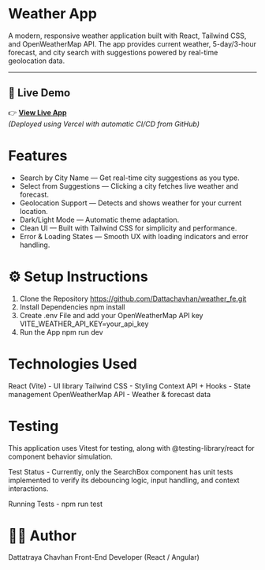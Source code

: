 # Weather App

A modern, responsive weather application built with React, Tailwind CSS, and OpenWeatherMap API.
The app provides current weather, 5-day/3-hour forecast, and city search with suggestions powered by real-time geolocation data.

---

## 🚀 Live Demo

👉 **[View Live App](https://vercel.com/dattachavhans-projects/weatherapp)**  
_(Deployed using Vercel with automatic CI/CD from GitHub)_

# Features

- Search by City Name — Get real-time city suggestions as you type.
- Select from Suggestions — Clicking a city fetches live weather and forecast.
- Geolocation Support — Detects and shows weather for your current location.
- Dark/Light Mode — Automatic theme adaptation.
- Clean UI — Built with Tailwind CSS for simplicity and performance.
- Error & Loading States — Smooth UX with loading indicators and error handling.

# ⚙️ Setup Instructions

1. Clone the Repository
   https://github.com/Dattachavhan/weather_fe.git
2. Install Dependencies
   npm install
3. Create .env File and add your OpenWeatherMap API key
   VITE_WEATHER_API_KEY=your_api_key
4. Run the App
   npm run dev

# Technologies Used

React (Vite) - UI library
Tailwind CSS - Styling
Context API + Hooks - State management
OpenWeatherMap API - Weather & forecast data

# Testing

This application uses Vitest for testing, along with @testing-library/react for component behavior simulation.

Test Status - Currently, only the SearchBox component has unit tests implemented to verify its debouncing logic, input handling, and context interactions.

Running Tests - npm run test

# 👨‍💻 Author

Dattatraya Chavhan
Front-End Developer (React / Angular)
